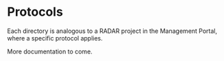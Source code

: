 # Protocols

Each directory is analogous to a RADAR project in the Management Portal, where a specific protocol applies.

More documentation to come.
